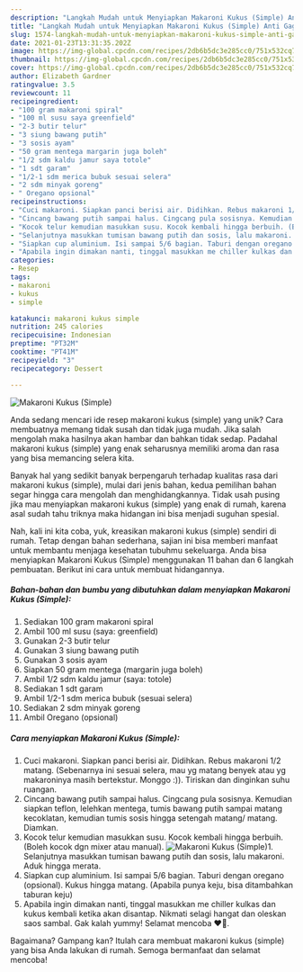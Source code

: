 ```yaml
---
description: "Langkah Mudah untuk Menyiapkan Makaroni Kukus (Simple) Anti Gagal"
title: "Langkah Mudah untuk Menyiapkan Makaroni Kukus (Simple) Anti Gagal"
slug: 1574-langkah-mudah-untuk-menyiapkan-makaroni-kukus-simple-anti-gagal
date: 2021-01-23T13:31:35.202Z
image: https://img-global.cpcdn.com/recipes/2db6b5dc3e285cc0/751x532cq70/makaroni-kukus-simple-foto-resep-utama.jpg
thumbnail: https://img-global.cpcdn.com/recipes/2db6b5dc3e285cc0/751x532cq70/makaroni-kukus-simple-foto-resep-utama.jpg
cover: https://img-global.cpcdn.com/recipes/2db6b5dc3e285cc0/751x532cq70/makaroni-kukus-simple-foto-resep-utama.jpg
author: Elizabeth Gardner
ratingvalue: 3.5
reviewcount: 11
recipeingredient:
- "100 gram makaroni spiral"
- "100 ml susu saya greenfield"
- "2-3 butir telur"
- "3 siung bawang putih"
- "3 sosis ayam"
- "50 gram mentega margarin juga boleh"
- "1/2 sdm kaldu jamur saya totole"
- "1 sdt garam"
- "1/2-1 sdm merica bubuk sesuai selera"
- "2 sdm minyak goreng"
- " Oregano opsional"
recipeinstructions:
- "Cuci makaroni. Siapkan panci berisi air. Didihkan. Rebus makaroni 1/2 matang. (Sebenarnya ini sesuai selera, mau yg matang benyek atau yg makaroninya masih bertekstur. Monggo :)). Tiriskan dan dinginkan suhu ruangan."
- "Cincang bawang putih sampai halus. Cingcang pula sosisnya. Kemudian siapkan teflon, lelehkan mentega, tumis bawang putih sampai matang kecoklatan, kemudian tumis sosis hingga setengah matang/ matang. Diamkan."
- "Kocok telur kemudian masukkan susu. Kocok kembali hingga berbuih. (Boleh kocok dgn mixer atau manual)."
- "Selanjutnya masukkan tumisan bawang putih dan sosis, lalu makaroni. Aduk hingga merata."
- "Siapkan cup aluminium. Isi sampai 5/6 bagian. Taburi dengan oregano (opsional). Kukus hingga matang. (Apabila punya keju, bisa ditambahkan taburan keju)"
- "Apabila ingin dimakan nanti, tinggal masukkan me chiller kulkas dan kukus kembali ketika akan disantap. Nikmati selagi hangat dan oleskan saos sambal. Gak kalah yummy! Selamat mencoba ❤🤗."
categories:
- Resep
tags:
- makaroni
- kukus
- simple

katakunci: makaroni kukus simple 
nutrition: 245 calories
recipecuisine: Indonesian
preptime: "PT32M"
cooktime: "PT41M"
recipeyield: "3"
recipecategory: Dessert

---
```



![Makaroni Kukus (Simple)](https://img-global.cpcdn.com/recipes/2db6b5dc3e285cc0/751x532cq70/makaroni-kukus-simple-foto-resep-utama.jpg)

Anda sedang mencari ide resep makaroni kukus (simple) yang unik? Cara membuatnya memang tidak susah dan tidak juga mudah. Jika salah mengolah maka hasilnya akan hambar dan bahkan tidak sedap. Padahal makaroni kukus (simple) yang enak seharusnya memiliki aroma dan rasa yang bisa memancing selera kita.



Banyak hal yang sedikit banyak berpengaruh terhadap kualitas rasa dari makaroni kukus (simple), mulai dari jenis bahan, kedua pemilihan bahan segar hingga cara mengolah dan menghidangkannya. Tidak usah pusing jika mau menyiapkan makaroni kukus (simple) yang enak di rumah, karena asal sudah tahu triknya maka hidangan ini bisa menjadi suguhan spesial.


Nah, kali ini kita coba, yuk, kreasikan makaroni kukus (simple) sendiri di rumah. Tetap dengan bahan sederhana, sajian ini bisa memberi manfaat untuk membantu menjaga kesehatan tubuhmu sekeluarga. Anda bisa menyiapkan Makaroni Kukus (Simple) menggunakan 11 bahan dan 6 langkah pembuatan. Berikut ini cara untuk membuat hidangannya.

<!--inarticleads1-->

##### Bahan-bahan dan bumbu yang dibutuhkan dalam menyiapkan Makaroni Kukus (Simple):

1. Sediakan 100 gram makaroni spiral
1. Ambil 100 ml susu (saya: greenfield)
1. Gunakan 2-3 butir telur
1. Gunakan 3 siung bawang putih
1. Gunakan 3 sosis ayam
1. Siapkan 50 gram mentega (margarin juga boleh)
1. Ambil 1/2 sdm kaldu jamur (saya: totole)
1. Sediakan 1 sdt garam
1. Ambil 1/2-1 sdm merica bubuk (sesuai selera)
1. Sediakan 2 sdm minyak goreng
1. Ambil  Oregano (opsional)




<!--inarticleads2-->

##### Cara menyiapkan Makaroni Kukus (Simple):

1. Cuci makaroni. Siapkan panci berisi air. Didihkan. Rebus makaroni 1/2 matang. (Sebenarnya ini sesuai selera, mau yg matang benyek atau yg makaroninya masih bertekstur. Monggo :)). Tiriskan dan dinginkan suhu ruangan.
1. Cincang bawang putih sampai halus. Cingcang pula sosisnya. Kemudian siapkan teflon, lelehkan mentega, tumis bawang putih sampai matang kecoklatan, kemudian tumis sosis hingga setengah matang/ matang. Diamkan.
1. Kocok telur kemudian masukkan susu. Kocok kembali hingga berbuih. (Boleh kocok dgn mixer atau manual).
<img src="//assets-global.cpcdn.com/assets/icons/button_play-2c75c40dde080a61004c1f40b05d8f140eaff45d7e9e6481dc71c63d2e7c4909.png" alt="Makaroni Kukus (Simple)">1. Selanjutnya masukkan tumisan bawang putih dan sosis, lalu makaroni. Aduk hingga merata.
1. Siapkan cup aluminium. Isi sampai 5/6 bagian. Taburi dengan oregano (opsional). Kukus hingga matang. (Apabila punya keju, bisa ditambahkan taburan keju)
1. Apabila ingin dimakan nanti, tinggal masukkan me chiller kulkas dan kukus kembali ketika akan disantap. Nikmati selagi hangat dan oleskan saos sambal. Gak kalah yummy! Selamat mencoba ❤🤗.




Bagaimana? Gampang kan? Itulah cara membuat makaroni kukus (simple) yang bisa Anda lakukan di rumah. Semoga bermanfaat dan selamat mencoba!
